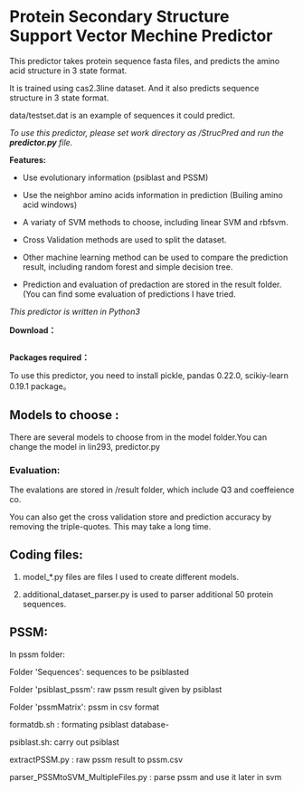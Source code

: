 # Protein Secondary Structure Support Vector Mechine PredictorThis predictor takes protein sequence fasta files, and predicts the amino acid structure in 3 state format.It is trained using cas2.3line dataset. And it also predicts sequence structure in 3 state format.data/testset.dat is an example of sequences it could predict._To use this predictor, please set work directory as /StrucPred and run the **predictor.py** file._**Features:**-  Use evolutionary information (psiblast and PSSM)-  Use the neighbor amino acids information in prediction (Builing amino acid windows)- A variaty of SVM methods to choose, including linear SVM and rbfsvm.- Cross Validation methods are used to split the dataset.- Other machine learning method can be used to compare the prediction result, including random forest and simple decision tree.- Prediction and evaluation of predaction are stored in the result folder. (You can find some evaluation of predictions I have tried._This predictor is written in Python3_**Download：**``` git clone “https://www.github.com/FuqiXu/StruPred"```**Packages required：**  To use this predictor, you need to install pickle, pandas 0.22.0, scikiy-learn 0.19.1 package。## Models to choose : There are several models to choose from in the model folder.You can change the model in lin293, predictor.py ### Evaluation:The evalations are stored in /result folder, which include Q3 and coeffeience co.You can also get the cross validation store and prediction accuracy by removing the triple-quotes. This may take a long time.## Coding files:1. model_*.py files are files I used to create different models. 2. additional_dataset_parser.py is used to parser additional 50 protein sequences.## PSSM:In pssm folder:Folder 'Sequences': sequences to be psiblastedFolder 'psiblast_pssm': raw pssm result given by psiblastFolder 'pssmMatrix': pssm in csv formatformatdb.sh : formating psiblast database-psiblast.sh: carry out psiblastextractPSSM.py : raw pssm result to pssm.csvparser_PSSMtoSVM_MultipleFiles.py : parse pssm and use it later in svm